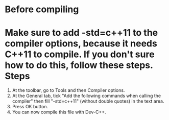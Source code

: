 Before compiling
================
Make sure to add -std=c++11 to the compiler options, because it needs C++11 to compile. 
If you don't sure how to do this, follow these steps.
Steps
====
1. At the toolbar, go to Tools and then Compiler options.
2. At the General tab, tick "Add the following commands when calling the compiler" then fill "-std=c++11" (without double quotes) in the text area. 
3. Press OK button.
4. You can now compile this file with Dev-C++.
